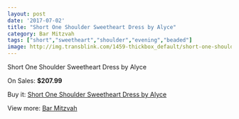 ```yaml
---
layout: post
date: '2017-07-02'
title: "Short One Shoulder Sweetheart Dress by Alyce"
category: Bar Mitzvah
tags: ["short","sweetheart","shoulder","evening","beaded"]
image: http://img.transblink.com/1459-thickbox_default/short-one-shoulder-sweetheart-dress-by-alyce.jpg
---
```

Short One Shoulder Sweetheart Dress by Alyce

On Sales: **$207.99**
<a href="https://www.transblink.com/en/bar-mitzvah/446-short-one-shoulder-sweetheart-dress-by-alyce.html"><amp-img layout="responsive" width="600" height="600" src="//img.transblink.com/1459-thickbox_default/short-one-shoulder-sweetheart-dress-by-alyce.jpg" alt="Short One Shoulder Sweetheart Dress by Alyce 0" /></a>
<a href="https://www.transblink.com/en/bar-mitzvah/446-short-one-shoulder-sweetheart-dress-by-alyce.html"><amp-img layout="responsive" width="600" height="600" src="//img.transblink.com/1460-thickbox_default/short-one-shoulder-sweetheart-dress-by-alyce.jpg" alt="Short One Shoulder Sweetheart Dress by Alyce 1" /></a>

Buy it: [Short One Shoulder Sweetheart Dress by Alyce](https://www.transblink.com/en/bar-mitzvah/446-short-one-shoulder-sweetheart-dress-by-alyce.html "Short One Shoulder Sweetheart Dress by Alyce")

View more: [Bar Mitzvah](https://www.transblink.com/en/2-bar-mitzvah "Bar Mitzvah")